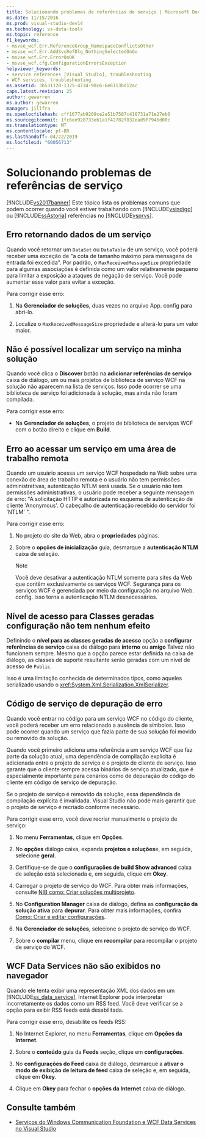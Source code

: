 ```yaml
---
title: Solucionando problemas de referências de serviço | Microsoft Docs
ms.date: 11/15/2016
ms.prod: visual-studio-dev14
ms.technology: vs-data-tools
ms.topic: reference
f1_keywords:
- msvse_wcf.Err.ReferenceGroup_NamespaceConflictsOther
- msvse_wcf.Err.AddSvcRefDlg_NothingSelectedOnGo
- msvse_wcf.Err.ErrorOnOK
- msvse_wcf.cfg.ConfigurationErrorsException
helpviewer_keywords:
- service references [Visual Studio], troubleshooting
- WCF services, troubleshooting
ms.assetid: 3b531120-1325-4734-90c6-6e6113bd12ac
caps.latest.revision: 25
author: gewarren
ms.author: gewarren
manager: jillfra
ms.openlocfilehash: cff1677ab9209ce2a51b7587c410731a71e27eb0
ms.sourcegitcommit: 1fc6ee928733e61a1f42782f832ead9f7946d00c
ms.translationtype: MT
ms.contentlocale: pt-BR
ms.lasthandoff: 04/22/2019
ms.locfileid: "60056713"
---
```

# <a name="troubleshooting-service-references"></a>Solucionando problemas de referências de serviço
[!INCLUDE[vs2017banner](../includes/vs2017banner.md)]
Este tópico lista os problemas comuns que podem ocorrer quando você estiver trabalhando com [!INCLUDE[vsindigo](../includes/vsindigo-md.md)] ou [!INCLUDE[ssAstoria](../includes/ssastoria-md.md)] referências no [!INCLUDE[vsprvs](../includes/vsprvs-md.md)].

## <a name="error-returning-data-from-a-service"></a>Erro retornando dados de um serviço
 Quando você retornar um `DataSet` ou `DataTable` de um serviço, você poderá receber uma exceção de "a cota de tamanho máximo para mensagens de entrada foi excedida". Por padrão, o `MaxReceivedMessageSize` propriedade para algumas associações é definida como um valor relativamente pequeno para limitar a exposição a ataques de negação de serviço. Você pode aumentar esse valor para evitar a exceção.

 Para corrigir esse erro:

1. Na **Gerenciador de soluções**, duas vezes no arquivo App. config para abri-lo.

2. Localize o `MaxReceivedMessageSize` propriedade e alterá-lo para um valor maior.

## <a name="cannot-find-a-service-in-my-solution"></a>Não é possível localizar um serviço na minha solução
 Quando você clica o **Discover** botão na **adicionar referências de serviço** caixa de diálogo, um ou mais projetos de biblioteca de serviço WCF na solução não aparecem na lista de serviços. Isso pode ocorrer se uma biblioteca de serviço foi adicionada à solução, mas ainda não foram compilada.

 Para corrigir esse erro:

- Na **Gerenciador de soluções**, o projeto de biblioteca de serviços WCF com o botão direito e clique em **Build**.

## <a name="error-accessing-a-service-over-a-remote-desktop"></a>Erro ao acessar um serviço em uma área de trabalho remota
 Quando um usuário acessa um serviço WCF hospedado na Web sobre uma conexão de área de trabalho remota e o usuário não tem permissões administrativas, autenticação NTLM será usada. Se o usuário não tem permissões administrativas, o usuário pode receber a seguinte mensagem de erro: "A solicitação HTTP é autorizada no esquema de autenticação de cliente 'Anonymous'. O cabeçalho de autenticação recebido do servidor foi 'NTLM' ".

 Para corrigir esse erro:

1. No projeto do site da Web, abra o **propriedades** páginas.

2. Sobre o **opções de inicialização** guia, desmarque a **autenticação NTLM** caixa de seleção.

    > [!NOTE]
    > Você deve desativar a autenticação NTLM somente para sites da Web que contêm exclusivamente os serviços WCF. Segurança para os serviços WCF é gerenciada por meio da configuração no arquivo Web. config. Isso torna a autenticação NTLM desnecessários.

## <a name="access-level-for-generated-classes-setting-has-no-effect"></a>Nível de acesso para Classes geradas configuração não tem nenhum efeito
 Definindo o **nível para as classes geradas de acesso** opção a **configurar referências de serviço** caixa de diálogo para **interno** ou **amigo** Talvez não funcionem sempre. Mesmo que a opção parece estar definida na caixa de diálogo, as classes de suporte resultante serão geradas com um nível de acesso de `Public`.

 Isso é uma limitação conhecida de determinados tipos, como aqueles serializado usando o <xref:System.Xml.Serialization.XmlSerializer>.

## <a name="error-debugging-service-code"></a>Código de serviço de depuração de erro
 Quando você entrar no código para um serviço WCF no código do cliente, você poderá receber um erro relacionado a ausência de símbolos. Isso pode ocorrer quando um serviço que fazia parte de sua solução foi movido ou removido da solução.

 Quando você primeiro adiciona uma referência a um serviço WCF que faz parte da solução atual, uma dependência de compilação explícita é adicionada entre o projeto de serviço e o projeto de cliente de serviço. Isso garante que o cliente sempre acessa binários de serviço atualizado, que é especialmente importante para cenários como de depuração do código do cliente em código de serviço de depuração.

 Se o projeto de serviço é removido da solução, essa dependência de compilação explícita é invalidada. Visual Studio não pode mais garantir que o projeto de serviço é recriado conforme necessário.

 Para corrigir esse erro, você deve recriar manualmente o projeto de serviço:

1. No menu **Ferramentas**, clique em **Opções**.

2. No **opções** diálogo caixa, expanda **projetos e soluções**e, em seguida, selecione **geral**.

3. Certifique-se de que o **configurações de build Show advanced** caixa de seleção está selecionada e, em seguida, clique em **Okey**.

4. Carregar o projeto de serviço do WCF. Para obter mais informações, consulte [NIB como: Criar soluções multiprojeto](http://msdn.microsoft.com/02ecd6dd-0114-46fe-b335-ba9c5e3020d6).

5. No **Configuration Manager** caixa de diálogo, defina as **configuração da solução ativa** para **depurar**. Para obter mais informações, confira [Como: Criar e editar configurações](../ide/how-to-create-and-edit-configurations.md).

6. Na **Gerenciador de soluções**, selecione o projeto de serviço do WCF.

7. Sobre o **compilar** menu, clique em **recompilar** para recompilar o projeto de serviço do WCF.

## <a name="wcf-data-services-do-not-display-in-the-browser"></a>WCF Data Services não são exibidos no navegador
 Quando ele tenta exibir uma representação XML dos dados em um [!INCLUDE[ss_data_service](../includes/ss-data-service-md.md)], Internet Explorer pode interpretar incorretamente os dados como um RSS feed. Você deve verificar se a opção para exibir RSS feeds está desabilitada.

 Para corrigir esse erro, desabilite os feeds RSS:

1. No Internet Explorer, no menu **Ferramentas**, clique em **Opções da Internet**.

2. Sobre o **conteúdo** guia da **Feeds** seção, clique em **configurações**.

3. No **configurações do Feed** caixa de diálogo, desmarque a **ativar o modo de exibição de leitura de feed** caixa de seleção e, em seguida, clique em **Okey**.

4. Clique em **Okey** para fechar o **opções da Internet** caixa de diálogo.

## <a name="see-also"></a>Consulte também

- [Serviços do Windows Communication Foundation e WCF Data Services no Visual Studio](../data-tools/windows-communication-foundation-services-and-wcf-data-services-in-visual-studio.md)